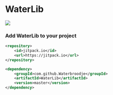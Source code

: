 # WaterLib

![](https://img.shields.io/badge/version-1.0-blue.svg)

### Add WaterLib to your project

```xml
<repository>
    <id>jitpack.io</id>
    <url>https://jitpack.io</url>
</repository>
```

```xml
<dependency>
    <groupId>com.github.Waterbroodje</groupId>
    <artifactId>WaterLib</artifactId>
    <version>master</version>
</dependency>
```
